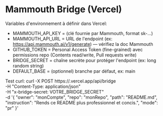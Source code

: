 # Mammouth Bridge (Vercel)

Variables d'environnement à définir dans Vercel:
- MAMMOUTH_API_KEY  = (clé fournie par Mammouth, format sk-...)
- MAMMOUTH_API_URL  = URL de l'endpoint (ex: https://api.mammouth.ai/v1/generate) — vérifiez la doc Mammouth
- GITHUB_TOKEN      = Personal Access Token (fine-grained) avec permissions repo (Contents read/write, Pull requests write)
- BRIDGE_SECRET     = chaîne secrète pour protéger l'endpoint (ex: long random string)
- DEFAULT_BASE      = (optionnel) branche par défaut, ex: main

Test curl:
curl -X POST https://<votre-projet>.vercel.app/api/bridge \
  -H "Content-Type: application/json" \
  -H "x-bridge-secret: VOTRE_BRIDGE_SECRET" \
  -d '{
    "owner": "monCompte",
    "repo": "monRepo",
    "path": "README.md",
    "instruction": "Rends ce README plus professionnel et concis.",
    "mode": "pr"
  }'
